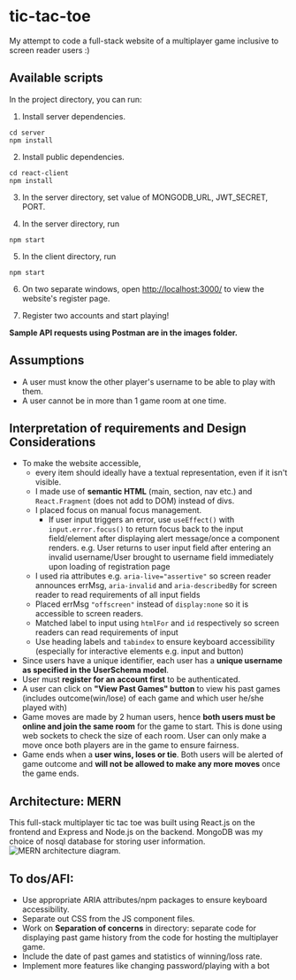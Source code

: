 # tic-tac-toe
My attempt to code a full-stack website of a multiplayer game inclusive to screen reader users :)

## Available scripts
In the project directory, you can run:
1. Install server dependencies.
```
cd server
npm install 
```

2. Install public dependencies.
```
cd react-client
npm install
```

3. In the server directory, set value of MONGODB_URL, JWT_SECRET, PORT.

4. In the server directory, run 
```
npm start
```

5. In the client directory, run
```
npm start
```

6. On two separate windows, open [http://localhost:3000/](http://localhost:3000/) to view the website's register page. 

7. Register two accounts and start playing!

**Sample API requests using Postman are in the images folder.**


## Assumptions
- A user must know the other player's username to be able to play with them.
- A user cannot be in more than 1 game room at one time.

## Interpretation of requirements and Design Considerations
- To make the website accessible,
     - every item should ideally have a textual representation, even if it isn't visible. 
     - I made use of **semantic HTML** (main, section, nav etc.) and `React.Fragment` (does not add to DOM) instead of divs.
     - I placed focus on manual focus management.
        - If user input triggers an error, use `useEffect()` with `input.error.focus()` to return focus back to the input field/element after displaying alert message/once a component renders. e.g. User returns to user input field after entering an invalid username/User brought to username field immediately upon loading of registration page
     - I used ria attributes e.g. `aria-live="assertive"` so screen reader announces errMsg, `aria-invalid` and `aria-describedBy` for screen reader to read requirements of all input fields 
     - Placed errMsg `"offscreen"` instead of `display:none` so it is accessible to screen readers.
     - Matched label to input using `htmlFor` and `id` respectively so screen readers can read requirements of input 
     - Use heading labels and `tabindex` to ensure keyboard accessibility (especially for interactive elements e.g. input and button)
- Since users have a unique identifier, each user has a **unique username as specified in the UserSchema model**. 
- User must **register for an account first** to be authenticated.
- A user can click on **"View Past Games" button** to view his past games (includes outcome(win/lose) of each game and which user he/she played with)
- Game moves are made by 2 human users, hence **both users must be online and join the same room** for the game to start. This is done using web sockets to check the size of each room. User can only make a move once both players are in the game to ensure fairness.
- Game ends when a **user wins, loses or tie**. Both users will be alerted of game outcome and **will not be allowed to make any more moves** once the game ends.

## Architecture: MERN
This full-stack multiplayer tic tac toe was built using React.js on the frontend and Express and Node.js on the backend. MongoDB was my choice of nosql database for storing user information.
![MERN architecture diagram](https://webimages.mongodb.com/_com_assets/cms/mern-stack-b9q1kbudz0.png?auto=format%2Ccompress "MERN architecture diagram").

## To dos/AFI:
- Use appropriate ARIA attributes/npm packages to ensure keyboard accessibility.
- Separate out CSS from the JS component files. 
- Work on **Separation of concerns** in directory: separate code for displaying past game history from the code for hosting the multiplayer game.
- Include the date of past games and statistics of winning/loss rate.
- Implement more features like changing password/playing with a bot


